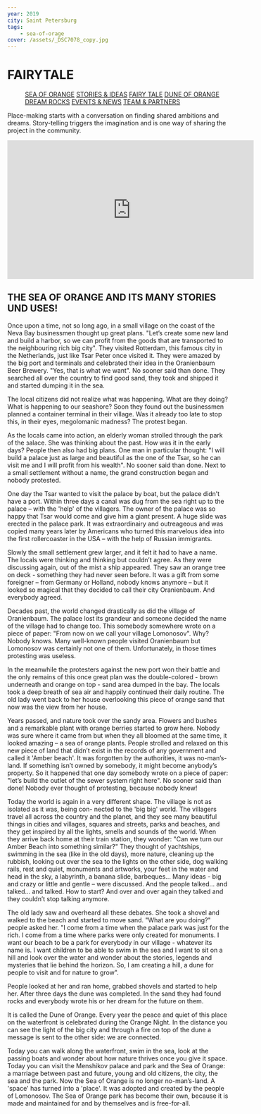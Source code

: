 ```yaml
---
year: 2019
city: Saint Petersburg
tags:
    - sea-of-orage
cover: /assets/_DSC7078_copy.jpg
---
```


# FAIRYTALE

<Menu>
<a href="/sea-of-orange">SEA OF ORANGE</a>
<a href="/sea-of-orange/stories-and-ideas">STORIES & IDEAS</a>
<a href="/sea-of-orange/fairytale">FAIRY TALE</a>
<a href="/sea-of-orange/dune-of-orange">DUNE OF ORANGE</a>
<a href="/sea-of-orange/dreamrocks">DREAM ROCKS</a>
<a href="/sea-of-orange/events-and-news">EVENTS & NEWS</a>
<a href="/sea-of-orange/team-and-partners">TEAM & PARTNERS</a>
</Menu>

Place-making starts with a conversation on finding shared ambitions and dreams. Story-telling triggers the imagination and is one way of sharing the project in the community.

<iframe width="560" height="315" src="https://www.youtube.com/embed/pJ_0Tp1e3rg" title="YouTube video player" frameborder="0" allow="accelerometer; autoplay; clipboard-write; encrypted-media; gyroscope; picture-in-picture" allowfullscreen></iframe>


## THE SEA OF ORANGE AND ITS MANY STORIES UND USES!

Once upon a time, not so long ago, in a small village on the coast of the Neva Bay businessmen thought up great plans. "Let’s create some new land and build a harbor, so we can profit from the goods that are transported to the neighbouring rich big city". They visited Rotterdam, this famous city in the Netherlands, just like Tsar Peter once visited it. They were amazed by the big port and terminals and celebrated their idea in the Oranienbaum Beer Brewery. "Yes, that is what we want". No sooner said than done. They searched all over the country to find good sand, they took and shipped it and started dumping it in the sea.

The local citizens did not realize what was happening. What are they doing? What is happening to our seashore? Soon they found out the businessmen planned a container terminal in their village. Was it already too late to stop this, in their eyes, megolomanic madness? The protest began.

As the locals came into action, an elderly woman strolled through the park of the зalace. She was thinking about the past. How was it in the early days? People then also had big plans. One man in particular thought: "I will build a palace just as large and beautiful as the one of the Tsar, so he can visit me and I will profit from his wealth". No sooner said than done. Next to a small settlement without a name, the grand construction began and nobody protested.

One day the Tsar wanted to visit the palace by boat, but the palace didn’t have a port. Within three days a canal was dug from the sea right up to the palace – with the 'help' of the villagers. The owner of the palace was so happy that Tsar would come and give him a giant present. A huge slide was erected in the palace park. It was extraordinairy and outreageous and was copied many years later by Americans who turned this marvelous idea into the first rollercoaster in the USA – with the help of Russian immigrants.

Slowly the small settlement grew larger, and it felt it had to have a name. The locals were thinking and thinking but couldn’t agree. As they were discussing again, out of the mist a ship appeared. They saw an orange tree on deck - something they had never seen before. It was a gift from some foreigner – from Germany or Holland, nobody knows anymore – but it looked so magical that they decided to call their city Oranienbaum. And everybody agreed.

Decades past, the world changed drastically as did the village of Oranienbaum. The palace lost its grandeur and someone decided the name of the village had to change too. This somebody somewhere wrote on a piece of paper: "From now on we call your village Lomonosov". Why? Nobody knows. Many well-known people visited Oranienbaum but Lomonosov was certainly not one of them. Unfortunately, in those times protesting was useless.

In the meanwhile the protesters against the new port won their battle and the only remains of this once great plan was the double-colored - brown underneath and orange on top - sand area dumped in the bay. The locals took a deep breath of sea air and happily continued their daily routine. The old lady went back to her house overlooking this piece of orange sand that now was the view from her house.

Years passed, and nature took over the sandy area. Flowers and bushes and a remarkable plant with orange berries started to grow here. Nobody was sure where it came from but when they all bloomed at the same time, it looked amazing – a sea of orange plants. People strolled and relaxed on this new piece of land that didn’t exist in the records of any government and called it 'Amber beach'. It was forgotten by the authorities, it was no-man’s-land. If something isn’t owned by somebody, it might become anybody’s property. So it happened that one day somebody wrote on a piece of paper: "let’s build the outlet of the sewer system right here". No sooner said than done! Nobody ever thought of protesting, because nobody knew!

Today the world is again in a very different shape. The village is not as isolated as it was, being con- nected to the 'big big' world. The villagers travel all across the country and the planet, and they see many beautiful things in cities and villages, squares and streets, parks and beaches, and they get inspired by all the lights, smells and sounds of the world. When they arrive back home at their train station, they wonder: "Can we turn our Amber Beach into something similar?" They thought of yachtships, swimming in the sea (like in the old days), more nature, cleaning up the rubbish, looking out over the sea to the lights on the other side, dog walking rails, rest and quiet, monuments and artworks, your feet in the water and head in the sky, a labyrinth, a banana slide, barbeques... Many ideas - big and crazy or little and gentle – were discussed. And the people talked... and talked... and talked. How to start? And over and over again they talked and they couldn’t stop talking anymore.

The old lady saw and overheard all these debates. She took a shovel and walked to the beach and started to move sand. "What are you doing?" people asked her. "I come from a time when the palace park was just for the rich. I come from a time where parks were only created for monuments. I want our beach to be a park for everybody in our village - whatever its name is. I want children to be able to swim in the sea and I want to sit on a hill and look over the water and wonder about the stories, legends and mysteries that lie behind the horizon. So, I am creating a hill, a dune for people to visit and for nature to grow".

People looked at her and ran home, grabbed shovels and started to help her. After three days the dune was completed. In the sand they had found rocks and everybody wrote his or her dream for the future on them.

It is called the Dune of Orange. Every year the peace and quiet of this place on the waterfront is celebrated during the Orange Night. In the distance you can see the light of the big city and through a fire on top of the dune a message is sent to the other side: we are connected.

Today you can walk along the waterfront, swim in the sea, look at the passing boats and wonder about how nature thrives once you give it space. Today you can visit the Menshikov palace and park and the Sea of Orange: a marriage between past and future, young and old citizens, the city, the sea and the park. Now the Sea of Orange is no longer no-man’s-land. A 'space' has turned into a 'place'. It was adopted and created by the people of Lomonosov. The Sea of Orange park has become their own, because it is made and maintained for and by themselves and is free-for-all.
